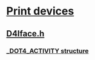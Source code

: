 # [Print devices](../_print/index.md)
## [D4Iface.h](index.md)
### [_DOT4_ACTIVITY structure](../d4iface/ns-d4iface-_dot4_activity.md)
